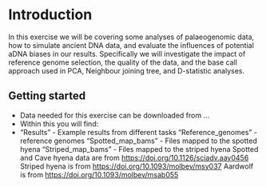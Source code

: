 # Introduction
In this exercise we will be covering some analyses of palaeogenomic data, how to simulate ancient DNA data, and evaluate the influences of potential aDNA biases in our results. Specifically we will investigate the impact of reference genome selection, the quality of the data, and the base call approach used in PCA, Neighbour joining tree, and D-statistic analyses.
## Getting started
 - Data needed for this exercise can be downloaded from …
 - Within this you will find:
  - “Results” - Example results from different tasks
“Reference_genomes” - reference genomes
“Spotted_map_bams” - Files mapped to the spotted hyena
“Striped_map_bams” - Files mapped to the striped hyena
Spotted and Cave hyena data are from https://doi.org/10.1126/sciadv.aay0456
Striped hyena is from https://doi.org/10.1093/molbev/msy037
Aardwolf is from https://doi.org/10.1093/molbev/msab055
